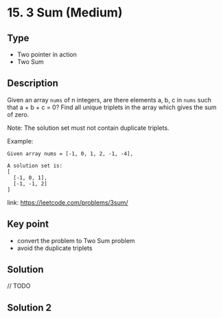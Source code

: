 # 15. 3 Sum (Medium)

## Type
- Two pointer in action 
- Two Sum 

## Description
Given an array `nums` of n integers, are there elements a, b, c in `nums` such that a + b + c = 0? Find all unique triplets in the array which gives the sum of zero.

Note:
The solution set must not contain duplicate triplets.

Example: 
```
Given array nums = [-1, 0, 1, 2, -1, -4],

A solution set is:
[
  [-1, 0, 1],
  [-1, -1, 2]
]
```

link: https://leetcode.com/problems/3sum/

## Key point
- convert the problem to Two Sum problem
- avoid the duplicate triplets

## Solution
// TODO

## Solution 2